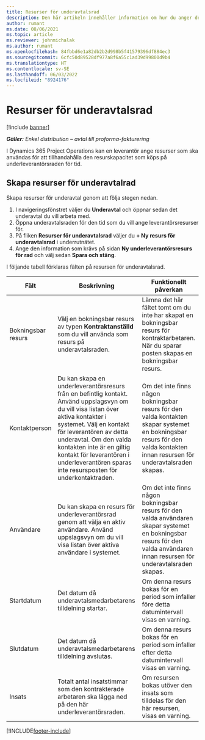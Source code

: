 ```yaml
---
title: Resurser för underavtalsrad
description: Den här artikeln innehåller information om hur du anger dedicerade resurser som tillhandahålls av leverantören för en viss underleverantörsrad för tid.
author: rumant
ms.date: 08/06/2021
ms.topic: article
ms.reviewer: johnmichalak
ms.author: rumant
ms.openlocfilehash: 84fbbd6e1a82db2b2d998b5f41579396df884ec3
ms.sourcegitcommit: 6cfc50d89528df977a8f6a55c1ad39d99800d9b4
ms.translationtype: HT
ms.contentlocale: sv-SE
ms.lasthandoff: 06/03/2022
ms.locfileid: "8924176"
---
```

# <a name="subcontract-line-resources"></a>Resurser för underavtalsrad

[!include [banner](../../includes/dataverse-preview.md)]

_**Gäller:** Enkel distribution – avtal till proforma-fakturering_

I Dynamics 365 Project Operations kan en leverantör ange resurser som ska användas för att tillhandahålla den resurskapacitet som köps på underleverantörsraden för tid.

## <a name="create-subcontract-line-resources"></a>Skapa resurser för underavtalrad

Skapa resurser för underavtal genom att följa stegen nedan.

1. I navigeringsfönstret väljer du **Underavtal** och öppnar sedan det underavtal du vill arbeta med.
2. Öppna underavtalsraden för den tid som du vill ange leverantörsresurser för.
3. På fliken **Resurser för underavtalsrad** väljer du **+ Ny resurs för underavtalsrad** i underrutnätet.
4. Ange den information som krävs på sidan **Ny underleverantörsresurs för rad** och välj sedan **Spara och stäng**.

I följande tabell förklaras fälten på resursen för underavtalsrad.

| Fält | Beskrivning | Funktionellt påverkan |
| ----- | ----------- | ----------------- |
| Bokningsbar resurs | Välj en bokningsbar resurs av typen **Kontraktanställd** som du vill använda som resurs på underavtalsraden.| Lämna det här fältet tomt om du inte har skapat en bokningsbar resurs för kontraktarbetaren. När du sparar posten skapas en bokningsbar resurs.  |
| Kontaktperson | Du kan skapa en underleverantörsresurs från en befintlig kontakt. Använd uppslagsvyn om du vill visa listan över aktiva kontakter i systemet. Välj en kontakt för leverantören av detta underavtal. Om den valda kontakten inte är en giltig kontakt för leverantören i underleverantören sparas inte resursposten för underkontaktraden.| Om det inte finns någon bokningsbar resurs för den valda kontakten skapar systemet en bokningsbar resurs för den valda kontakten innan resursen för underavtalsraden skapas. |
| Användare | Du kan skapa en resurs för underleverantörsrad genom att välja en aktiv användare. Använd uppslagsvyn om du vill visa listan över aktiva användare i systemet.| Om det inte finns någon bokningsbar resurs för den valda användaren skapar systemet en bokningsbar resurs för den valda användaren innan resursen för underavtalsraden skapas. |
| Startdatum | Det datum då underavtalsmedarbetarens tilldelning startar.| Om denna resurs bokas för en period som infaller före detta datumintervall visas en varning. |
| Slutdatum | Det datum då underavtalsmedarbetarens tilldelning avslutas.| Om denna resurs bokas för en period som infaller efter detta datumintervall visas en varning. |
| Insats | Totalt antal insatstimmar som den kontrakterade arbetaren ska lägga ned på den här underleverantörsraden.| Om resursen bokas utöver den insats som tilldelas för den här resursen, visas en varning. |


[!INCLUDE[footer-include](../../includes/footer-banner.md)]
